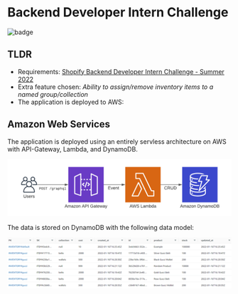 # Backend Developer Intern Challenge

![badge](https://github.com/danielholmes839/shopify-summer-2022/actions/workflows/actions.yml/badge.svg)

## TLDR

- Requirements: [Shopify Backend Developer Intern Challenge - Summer 2022](https://docs.google.com/document/d/1z9LZ_kZBUbg-O2MhZVVSqTmvDko5IJWHtuFmIu_Xg1A/edit)
- Extra feature chosen: *Ability to assign/remove inventory items to a named group/collection*
- The application is deployed to AWS: 

## Amazon Web Services

The application is deployed using an entirely servless architecture on AWS with API-Gateway, Lambda, and DynamoDB.

![architecture](./documentation/screenshots/aws.png)

The data is stored on DynamoDB with the following data model:

![dynamodb](./documentation/screenshots/dynamodb.PNG)
